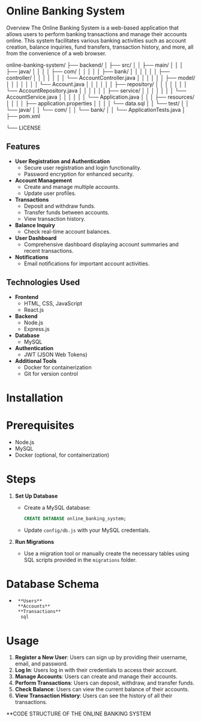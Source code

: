  

# Online Banking System

 Overview
The Online Banking System is a web-based application that allows users to perform banking transactions and manage their accounts online. This system facilitates various banking activities such as account creation, balance inquiries, fund transfers, transaction history, and more, all from the convenience of a web browser. 

 online-banking-system/
├── backend/
│   ├── src/
│   │   ├── main/
│   │   │   ├── java/
│   │   │   │   ├── com/
│   │   │   │   │   ├── bank/
│   │   │   │   │   │   ├── controller/
│   │   │   │   │   │   │   └── AccountController.java
│   │   │   │   │   │   ├── model/
│   │   │   │   │   │   │   └── Account.java
│   │   │   │   │   │   ├── repository/
│   │   │   │   │   │   │   └── AccountRepository.java
│   │   │   │   │   │   ├── service/
│   │   │   │   │   │   │   └── AccountService.java
│   │   │   │   │   │   └── Application.java
│   │   │   ├── resources/
│   │   │   │   ├── application.properties
│   │   │   │   └── data.sql
│   │   └── test/
│   │       └── java/
│   │           └── com/
│   │               └── bank/
│   │                   └── ApplicationTests.java
│   ├── pom.xml
 
└── LICENSE






## Features
- **User Registration and Authentication**
  - Secure user registration and login functionality.
  - Password encryption for enhanced security.
- **Account Management**
  - Create and manage multiple accounts.
  - Update user profiles.
- **Transactions**
  - Deposit and withdraw funds.
  - Transfer funds between accounts.
  - View transaction history.
- **Balance Inquiry**
  - Check real-time account balances.
- **User Dashboard**
  - Comprehensive dashboard displaying account summaries and recent transactions.
- **Notifications**
  - Email notifications for important account activities.

## Technologies Used
- **Frontend**
  - HTML, CSS, JavaScript
  - React.js
- **Backend**
  - Node.js
  - Express.js
- **Database**
  - MySQL
- **Authentication**
  - JWT (JSON Web Tokens)
- **Additional Tools**
  - Docker for containerization
  - Git for version control

 # Installation
 # Prerequisites
- Node.js
- MySQL
- Docker (optional, for containerization)

 # Steps
 
1. **Set Up Database**
   - Create a MySQL database:
     ```sql
     CREATE DATABASE online_banking_system;
     ```
   - Update `config/db.js` with your MySQL credentials.

2. **Run Migrations**
   - Use a migration tool or manually create the necessary tables using SQL scripts provided in the `migrations` folder.

 # Database Schema
-      **Users**
       **Accounts**
       **Transactions**
        sql
 

# Usage
1. **Register a New User**: Users can sign up by providing their username, email, and password.
2. **Log In**: Users log in with their credentials to access their account.
3. **Manage Accounts**: Users can create and manage their accounts.
4. **Perform Transactions**: Users can deposit, withdraw, and transfer funds.
5. **Check Balance**: Users can view the current balance of their accounts.
6. **View Transaction History**: Users can see the history of all their transactions.

**CODE STRUCTURE OF THE ONLINE BANKING SYSTEM
 


 
